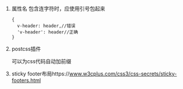 1. 属性名 包含连字符时，应使用引号包起来

   ```
   {
     v-header: header,//错误
     'v-header': header//正确
   }
   ```

2. postcss插件

   可以为css代码自动加前缀

3. sticky footer布局https://www.w3cplus.com/css3/css-secrets/sticky-footers.html

